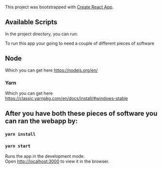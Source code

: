 This project was bootstrapped with [Create React App](https://github.com/facebook/create-react-app).

## Available Scripts

In the project directory, you can run:

To run this app your going to need a couple of different pieces of software
## Node 
Which you can get here https://nodejs.org/en/

### Yarn 
Which you can get here https://classic.yarnpkg.com/en/docs/install/#windows-stable

## After you have both these pieces of software you can ran the webapp by:

### `yarn install`

### `yarn start`

Runs the app in the development mode.<br />
Open [http://localhost:3000](http://localhost:3000) to view it in the browser.

